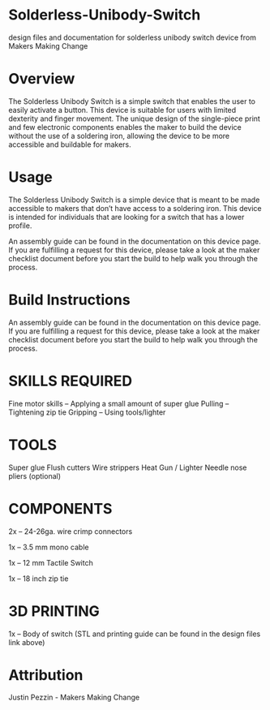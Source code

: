 # Solderless-Unibody-Switch
design files and documentation for solderless unibody switch device from Makers Making Change

# Overview

The Solderless Unibody Switch is a simple switch that enables the user to easily activate a button. This device is suitable for users with limited dexterity and finger movement. The unique design of the single-piece print and few electronic components enables the maker to build the device without the use of a soldering iron, allowing the device to be more accessible and buildable for makers.

# Usage

The Solderless Unibody Switch is a simple device that is meant to be made accessible to makers that don’t have access to a soldering iron. This device is intended for individuals that are looking for a switch that has a lower profile.

An assembly guide can be found in the documentation on this device page. If you are fulfilling a request for this device, please take a look at the maker checklist document before you start the build to help walk you through the process.

# Build Instructions
An assembly guide can be found in the documentation on this device page. If you are fulfilling a request for this device, please take a look at the maker checklist document before you start the build to help walk you through the process.


# SKILLS REQUIRED

Fine motor skills – Applying a small amount of super glue
Pulling – Tightening zip tie
Gripping – Using tools/lighter

# TOOLS

Super glue
Flush cutters
Wire strippers
Heat Gun / Lighter
Needle nose pliers (optional)

# COMPONENTS

2x – 24-26ga. wire crimp connectors

1x – 3.5 mm mono cable

1x – 12 mm Tactile Switch

1x – 18 inch zip tie

# 3D PRINTING

1x – Body of switch (STL and printing guide can be found in the design files link above)

# Attribution

Justin Pezzin - Makers Making Change
